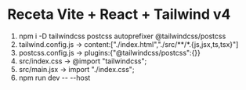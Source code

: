 # Receta Vite + React + Tailwind v4
1) npm i -D tailwindcss postcss autoprefixer @tailwindcss/postcss
2) tailwind.config.js → content:["./index.html","./src/**/*.{js,jsx,ts,tsx}"]
3) postcss.config.js → plugins:{"@tailwindcss/postcss":{}}
4) src/index.css → @import "tailwindcss";
5) src/main.jsx → import "./index.css";
6) npm run dev -- --host
